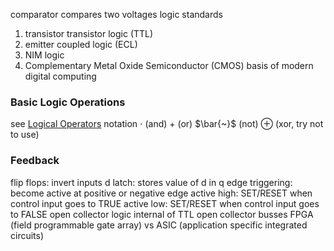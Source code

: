 comparator
	compares two voltages
logic standards
1. transistor transistor logic (TTL)
2. emitter coupled logic (ECL)
3. NIM logic
4. Complementary Metal Oxide Semiconductor (CMOS)
	basis of modern digital computing
### Basic Logic Operations
see [Logical Operators](Logic%20and%20Proofs.md#Logical%20Operators)
notation
	$\cdot$ (and)
	$+$ (or)
	$\bar{~}$ (not)
	$\oplus$ (xor, try not to use)
### Feedback
flip flops: invert inputs
d latch: stores value of d in q
edge triggering: become active at positive or negative edge
active high: SET/RESET when control input goes to TRUE
active low: SET/RESET when control input goes to FALSE
open collector logic
	internal of TTL
	open collector busses
FPGA (field programmable gate array) vs ASIC (application specific integrated circuits)